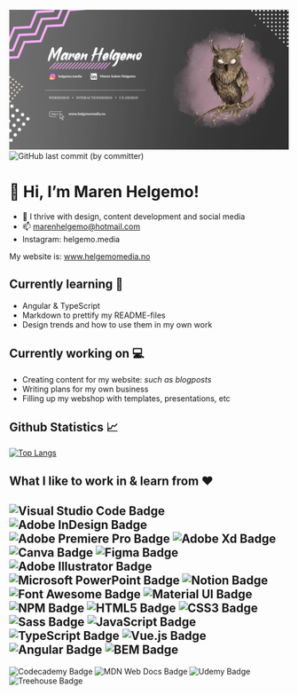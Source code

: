 ![HEADER!](img/githubheader.png)
![GitHub last commit (by committer)](https://img.shields.io/github/last-commit/marenhelgemo/Marenhelgemo?color=purple&logo=github&style=plastic)
# 👋 Hi, I’m Maren Helgemo! 
- 👀 I thrive with design, content development and social media
- 📫 marenhelgemo@hotmail.com
- Instagram: helgemo.media

My website is: www.helgemomedia.no

## Currently learning :blossom:
- Angular & TypeScript
- Markdown to prettify my README-files
- Design trends and how to use them in my own work

## Currently working on :computer:
- Creating content for my website: *such as blogposts*
- Writing plans for my own business
- Filling up my webshop with templates, presentations, etc

## Github Statistics :chart_with_upwards_trend:
[![Top Langs](https://github-readme-stats.vercel.app/api/top-langs/?username=marenhelgemo&layout=compact)](https://github.com/marenhelgemo)

## What I like to work in & learn from :heart:
![Visual Studio Code Badge](https://img.shields.io/badge/Visual_Studio_Code-0078D4?style=for-the-badge&logo=visual%20studio%20code&logoColor=white)
![Adobe InDesign Badge](https://img.shields.io/badge/Adobe%20InDesign-FF3366?style=for-the-badge&logo=Adobe%20InDesign&logoColor=white)
![Adobe Premiere Pro Badge](https://img.shields.io/badge/Adobe%20Premiere%20Pro-9999FF?style=for-the-badge&logo=Adobe%20Premiere%20Pro&logoColor=white)
![Adobe Xd Badge](https://img.shields.io/badge/Adobe%20XD-470137?style=for-the-badge&logo=Adobe%20XD&logoColor=#FF61F6)
![Canva Badge](https://img.shields.io/badge/Canva-%2300C4CC.svg?&style=for-the-badge&logo=Canva&logoColor=white)
![Figma Badge](https://img.shields.io/badge/Figma-F24E1E?style=for-the-badge&logo=figma&logoColor=white)
![Adobe Illustrator Badge](https://img.shields.io/badge/Adobe%20Illustrator-FF9A00?style=for-the-badge&logo=adobe%20illustrator&logoColor=white)
![Microsoft PowerPoint Badge](https://img.shields.io/badge/Microsoft%20PowerPoint-B7472A?logo=microsoftpowerpoint&logoColor=fff&style=for-the-badge)
![Notion Badge](https://img.shields.io/badge/Notion-000?logo=notion&logoColor=fff&style=for-the-badge)
![Font Awesome Badge](https://img.shields.io/badge/Font_Awesome-339AF0?style=for-the-badge&logo=fontawesome&logoColor=white)
![Material UI Badge](https://img.shields.io/badge/Material%20UI-007FFF?style=for-the-badge&logo=mui&logoColor=white)
![NPM Badge](https://img.shields.io/badge/npm-CB3837?style=for-the-badge&logo=npm&logoColor=white)
![HTML5 Badge](https://img.shields.io/badge/HTML5-E34F26?logo=html5&logoColor=fff&style=for-the-badge)
![CSS3 Badge](https://img.shields.io/badge/CSS3-1572B6?logo=css3&logoColor=fff&style=for-the-badge)
![Sass Badge](https://img.shields.io/badge/Sass-CC6699?style=for-the-badge&logo=sass&logoColor=white)
![JavaScript Badge](https://img.shields.io/badge/JavaScript-F7DF1E?logo=javascript&logoColor=000&style=for-the-badge)
![TypeScript Badge](https://img.shields.io/badge/TypeScript-3178C6?logo=typescript&logoColor=fff&style=for-the-badge)
![Vue.js Badge](https://img.shields.io/badge/Vue.js-4FC08D?logo=vuedotjs&logoColor=fff&style=for-the-badge)
![Angular Badge](https://img.shields.io/badge/Angular-DD0031?logo=angular&logoColor=fff&style=for-the-badge)
![BEM Badge](https://img.shields.io/badge/BEM-000?logo=bem&logoColor=fff&style=for-the-badge)
---
![Codecademy Badge](https://img.shields.io/badge/Codecademy-FFF0E5?style=for-the-badge&logo=codecademy&logoColor=303347)
![MDN Web Docs Badge](https://img.shields.io/badge/MDN_Web_Docs-black?style=for-the-badge&logo=mdnwebdocs&logoColor=white)
![Udemy Badge](https://img.shields.io/badge/Udemy-EC5252?style=for-the-badge&logo=Udemy&logoColor=white)
![Treehouse Badge](https://img.shields.io/badge/Treehouse-5FCF80?logo=treehouse&logoColor=fff&style=for-the-badge)